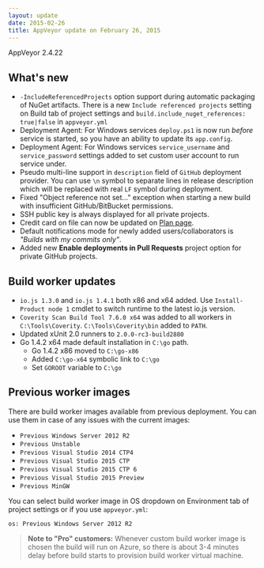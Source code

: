 ```yaml
---
layout: update
date: 2015-02-26
title: AppVeyor update on February 26, 2015
---
```


AppVeyor 2.4.22

## What's new

* `-IncludeReferencedProjects` option support during automatic packaging of NuGet artifacts. There is a new `Include referenced projects` setting on Build tab of project settings and `build.include_nuget_references: true|false` in `appveyor.yml`
* Deployment Agent: For Windows services `deploy.ps1` is now run *before* service is started, so you have an ability to update its `app.config`.
* Deployment Agent: For Windows services `service_username` and `service_password` settings added to set custom user account to run service under.
* Pseudo multi-line support in `description` field of `GitHub` deployment provider. You can use `\n` symbol to separate lines in release description which will be replaced with real `LF` symbol during deployment.
* Fixed "Object reference not set..." exception when starting a new build with insufficient GitHub/BitBucket permissions.
* SSH public key is always displayed for all private projects.
* Credit card on file can now be updated on [Plan page](https://ci.appveyor.com/plan).
* Default notifications mode for newly added users/collaborators is *"Builds with my commits only"*.
* Added new **Enable deployments in Pull Requests** project option for private GitHub projects.

## Build worker updates

* `io.js 1.3.0` and `io.js 1.4.1` both x86 and x64 added. Use `Install-Product node 1` cmdlet to switch runtime to the latest io.js version.
* `Coverity Scan Build Tool 7.6.0 x64` was added to all workers in `C:\Tools\Coverity`. `C:\Tools\Coverity\bin` added to `PATH`.
* Updated xUnit 2.0 runners to `2.0.0-rc3-build2880`
* Go 1.4.2 x64 made default installation in `C:\go` path.
    * Go 1.4.2 x86 moved to `C:\go-x86`
    * Added `C:\go-x64` symbolic link to `C:\go`
    * Set `GOROOT` variable to `C:\go`

## Previous worker images

There are build worker images available from previous deployment. You can use them in case of any issues with the current images:

- `Previous Windows Server 2012 R2`
- `Previous Unstable`
- `Previous Visual Studio 2014 CTP4`
- `Previous Visual Studio 2015 CTP`
- `Previous Visual Studio 2015 CTP 6`
- `Previous Visual Studio 2015 Preview`
- `Previous MinGW`

You can select build worker image in OS dropdown on Environment tab of project settings or if you use `appveyor.yml`:

    os: Previous Windows Server 2012 R2

> **Note to "Pro" customers:** Whenever custom build worker image is chosen the build will run on Azure, so there is about 3-4 minutes delay before build starts to provision build worker virtual machine.